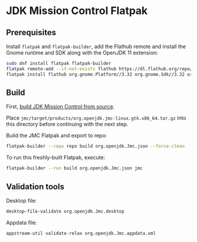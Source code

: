 # JDK Mission Control Flatpak


## Prerequisites
Install `flatpak` and `flatpak-builder`, add the Flathub remote and
install the Gnome runtime and SDK along with the OpenJDK 11 extension:
```bash
sudo dnf install flatpak flatpak-builder
flatpak remote-add --if-not-exists flathub https://dl.flathub.org/repo/flathub.flatpakrepo
flatpak install flathub org.gnome.Platform//3.32 org.gnome.Sdk//3.32 org.freedesktop.Sdk.Extension.openjdk11
```

## Build
First, [build JDK Mission Control from source](http://hg.openjdk.java.net/jmc/jmc/file/tip/README.md#l177).

Place `jmc/target/products/org.openjdk.jmc-linux.gtk.x86_64.tar.gz` into this directory before continuing with the next step.

Build the JMC Flatpak and export to repo:
```bash
flatpak-builder --repo repo build org.openjdk.Jmc.json --force-clean
```

To run this freshly-built Flatpak, execute:
```bash
flatpak-builder --run build org.openjdk.Jmc.json jmc
```

## Validation tools
Desktop file:
```bash
desktop-file-validate org.openjdk.Jmc.desktop
```

Appdata file:
```bash
appstream-util validate-relax org.openjdk.Jmc.appdata.xml
```
